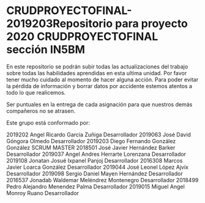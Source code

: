 # CRUDPROYECTOFINAL-2019203Repositorio para proyecto 2020 CRUDPROYECTOFINAL sección IN5BM

En este repositorio se podrán subir todas las actualizaciones del trabajo sobre todas las habilidades aprendidas en esta ultima unidad. Por favor tener mucho cuidado al momento de hacer alguna acción.
Para poder evitar la pérdida de información y borrar datos por accidente estemos atentos a todo lo que realicemos.

Ser puntuales en la entrega de cada asignación para que nuestros demás compañeros no se atrasen.

Este grupo está conformado por:


2019202    Angel Ricardo        García Zuñiga           Desarrollador
2019063    José David           Góngora Olmedo          Desarrollador
2019203    Diego Fernando       González González       SCRUM MASTER
2018501    José Javier          Hernández Barker        Desarrollador
2019037    Angel Andres         Herrarte Lorenzana      Desarrollador
2019108    Jonatan Josué        Ixpanel Panjoj          Desarrollador
2016308    Marcos Javier        Loarca González         Desarrollador
2019044    José Leonel          López Ajvix             Desarrollador
2019098    Sergio Daniel        Mayen Hernández         Desarrollador
2016537    Jonadab Waldemar     Meléndrez Montenegro    Desarrollador
2018499    Pedro Alejandro      Menendez Palma          Desarrollador
2019015    Miguel Angel         Monroy Ruano            Desarrollador

